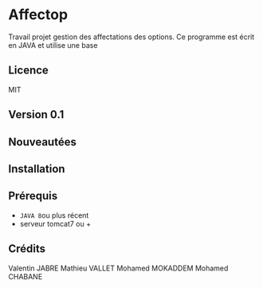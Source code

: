 # Affectop
Travail projet gestion des affectations des options.
Ce programme est écrit en JAVA et utilise une base 

## Licence
MIT
## Version 0.1

## Nouveautées


## Installation

## Prérequis
- `JAVA 8`ou plus récent
- serveur tomcat7 ou +

## Crédits
Valentin JABRE
Mathieu VALLET
Mohamed MOKADDEM
Mohamed CHABANE

